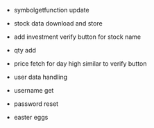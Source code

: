 - symbolgetfunction update
- stock data download and store

- add investment verify button for stock name
- qty add
- price fetch for day high similar to verify button

- user data handling
- username get

- password reset
- easter eggs
